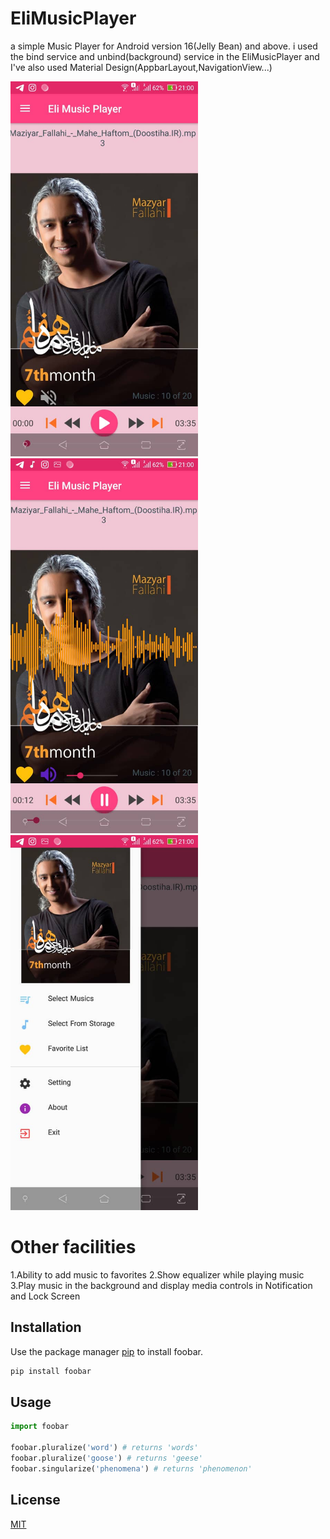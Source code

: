 
  # EliMusicPlayer
a simple Music Player for Android version 16(Jelly Bean) and above.
i used the bind service and unbind(background) service in the EliMusicPlayer and I've also used Material Design(AppbarLayout,NavigationView...)

<img src="https://github.com/haselmehri/EliMusicPlayer/blob/master/ReadmeFiles/AppImage2.jpeg" width="300"> <img src="https://github.com/haselmehri/EliMusicPlayer/blob/master/ReadmeFiles/AppImage1.jpeg" width="300">
<img src="https://github.com/haselmehri/EliMusicPlayer/blob/master/ReadmeFiles/AppImage4.jpeg" width="300">

# Other facilities

  1.Ability to add music to favorites
  2.Show equalizer while playing music
  3.Play music in the background and display media controls in Notification and Lock Screen

## Installation

Use the package manager [pip](https://pip.pypa.io/en/stable/) to install foobar.

```bash
pip install foobar
```

## Usage

```python
import foobar

foobar.pluralize('word') # returns 'words'
foobar.pluralize('goose') # returns 'geese'
foobar.singularize('phenomena') # returns 'phenomenon'
```

## License
[MIT](https://choosealicense.com/licenses/mit/)
